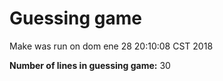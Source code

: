 # Guessing game

Make was run on
dom ene 28 20:10:08 CST 2018
 
**Number of lines in guessing game:**
30
